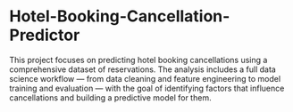 # Hotel-Booking-Cancellation-Predictor
This project focuses on predicting hotel booking cancellations using a comprehensive dataset of reservations. The analysis includes a full data science workflow — from data cleaning and feature engineering to model training and evaluation — with the goal of identifying factors that influence cancellations and building a predictive model for them.

